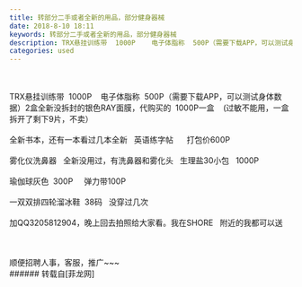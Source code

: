 ```yaml
---
title: 转部分二手或者全新的用品，部分健身器械
date: 2018-8-10 18:11
keywords: 转部分二手或者全新的用品，部分健身器械
description: TRX悬挂训练带  1000P    电子体脂称  500P（需要下载APP，可以测试身体数据）2盒全新没拆封的银色RAY面膜，代购买的  1000P一盒    (过敏不能用，一盒拆开了剩下9片，不卖）全新书本，还有一本看过几本全新   英语练字帖      打包价600P雾化仪洗鼻器   全新没用过，有洗鼻器和雾化头   生理盐30小包   1000P瑜伽球灰色  300P     弹力带100P一双双排四轮溜冰鞋  38码   没穿过几次  加QQ3205812904，晚上回去拍照给大家看。我在SHORE   附近的我都可以送顺便招聘人事，客服，推广~~~
categories: used
---
```

<td class="t_f" id="postmessage_1622640">

<br/>
<br/>
TRX悬挂训练带  1000P    电子体脂称  500P（需要下载APP，可以测试身体数据）2盒全新没拆封的银色RAY面膜，代购买的  1000P一盒    (过敏不能用，一盒拆开了剩下9片，不卖）<br/>
<br/>
全新书本，还有一本看过几本全新   英语练字帖      打包价600P<br/>
<br/>
雾化仪洗鼻器   全新没用过，有洗鼻器和雾化头   生理盐30小包   1000P<br/>
<br/>
瑜伽球灰色  300P     弹力带100P<br/>
<br/>
一双双排四轮溜冰鞋  38码   没穿过几次  <br/>
<br/>
加QQ3205812904，晚上回去拍照给大家看。我在SHORE   附近的我都可以送<br/>
<br/>
<br/>
<br/>
顺便招聘人事，客服，推广~~~<br/>
</td>
###### 转载自[菲龙网]